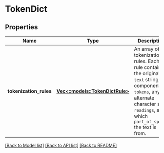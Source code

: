 # TokenDict

## Properties
Name | Type | Description | Notes
------------ | ------------- | ------------- | -------------
**tokenization_rules** | [**Vec<::models::TokenDictRule>**](TokenDictRule.md) | An array of tokenization rules. Each rule contains, the original `text` string, component `tokens`, any alternate character set `readings`, and which `part_of_speech` the text is from. | [optional] 

[[Back to Model list]](../README.md#documentation-for-models) [[Back to API list]](../README.md#documentation-for-api-endpoints) [[Back to README]](../README.md)


